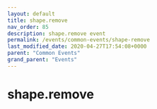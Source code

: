 ```yaml
---
layout: default
title: shape.remove 
nav_order: 85
description: shape.remove event
permalink: /events/common-events/shape-remove
last_modified_date: 2020-04-27T17:54:08+0000
parent: "Common Events"
grand_parent: "Events"
---
```


# shape.remove
